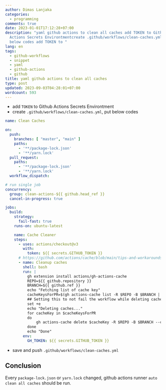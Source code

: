 ```yaml
---
author: Dimas Lanjaka
categories:
  - programming
comments: true
date: 2023-01-01T17:12:28+07:00
description: "yaml github actions to clean all caches add TOKEN to Github
  Actions Secrets Environtmentcreate .github/workflows/clean-caches.yml, put
  below codes add TOKEN to "
lang: en
tags:
  - github-workflows
  - snippet
  - yaml
  - github-actions
  - github
title: yaml github actions to clean all caches
type: post
updated: 2023-09-03T04:28:01+07:00
wordcount: 593
---
```


- add `TOKEN` to Github Actions Secrets Environtment
- create `.github/workflows/clean-caches.yml`, put below codes
```yaml
name: Clean Caches

on:
  push:
    branches: [ "master", "main" ]
    paths:
      - '**/package-lock.json'
      - '**/yarn.lock'
  pull_request:
    paths:
      - '**/package-lock.json'
      - '**/yarn.lock'
  workflow_dispatch:

# run single job
concurrency:
  group: clean-actions-${{ github.head_ref }}
  cancel-in-progress: true

jobs:
  build:
    strategy:
      fail-fast: true
    runs-on: ubuntu-latest

    name: Cache Cleaner
    steps:
      - uses: actions/checkout@v3
        with:
          token: ${{ secrets.GITHUB_TOKEN }}
      # https://github.com/actions/cache/blob/main/tips-and-workarounds.md#force-deletion-of-caches-overriding-default-cache-eviction-policy
      - name: Cleanup caches
        shell: bash
        run: |
          gh extension install actions/gh-actions-cache
          REPO=${{ github.repository }}
          BRANCH=${{ github.ref }}
          echo "Fetching list of cache key"
          cacheKeysForPR=$(gh actions-cache list -R $REPO -B $BRANCH | cut -f 1 )
          ## Setting this to not fail the workflow while deleting cache keys.
          set +e
          echo "Deleting caches..."
          for cacheKey in $cacheKeysForPR
          do
              gh actions-cache delete $cacheKey -R $REPO -B $BRANCH --confirm
          done
          echo "Done"
        env:
          GH_TOKEN: ${{ secrets.GITHUB_TOKEN }}
```

- save and push `.github/workflows/clean-caches.yml`

## Conclusion
Every `package-lock.json` or `yarn.lock` changed, github actions runner `auto clean all caches` should be run.

